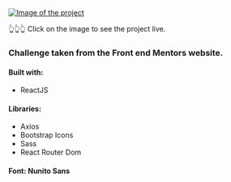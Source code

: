 <a href='https://ndcountries.netlify.app/' target=_blank>
    <img src='https://github.com/nikodiaz/Portfolio/blob/main/img/port1.png' alt='Image of the project'/>
</a>

👆👆👆 Click on the image to see the project live.

### Challenge taken from the Front end Mentors website.

#### Built with:

- ReactJS

#### Libraries: 
 
- Axios
- Bootstrap Icons
- Sass
- React Router Dom

#### Font: Nunito Sans
